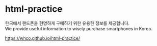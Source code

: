 # html-practice

한국에서 핸드폰을 현명하게 구매하기 위한 유용한 정보를 제공합니다.<br>
We provide useful information to wisely purchase smartphones in Korea.

https://whco.github.io/html-practice/
